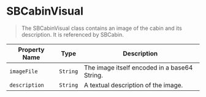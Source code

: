 # SBCabinVisual

> The SBCabinVisual class contains an image of the cabin and its description. It is referenced by SBCabin.

| **Property Name** | **Type** | **Description** |
| ---| ---| --- |
| `imageFile` | `String` | The image itself encoded in a base64 String. |
| `description` | `String` | A textual description of the image. |